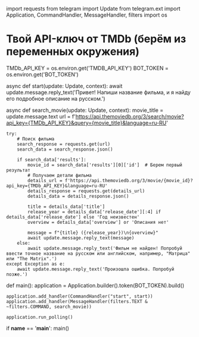 import requests
from telegram import Update
from telegram.ext import Application, CommandHandler, MessageHandler, filters
import os

# Твой API-ключ от TMDb (берём из переменных окружения)
TMDb_API_KEY = os.environ.get('TMDB_API_KEY')
BOT_TOKEN = os.environ.get('BOT_TOKEN')

async def start(update: Update, context):
    await update.message.reply_text('Привет! Напиши название фильма, и я найду его подробное описание на русском.')

async def search_movie(update: Update, context):
    movie_title = update.message.text
    url = f'https://api.themoviedb.org/3/search/movie?api_key={TMDb_API_KEY}&query={movie_title}&language=ru-RU'

    try:
        # Поиск фильма
        search_response = requests.get(url)
        search_data = search_response.json()

        if search_data['results']:
            movie_id = search_data['results'][0]['id']  # Берем первый результат
            # Получаем детали фильма
            details_url = f'https://api.themoviedb.org/3/movie/{movie_id}?api_key={TMDb_API_KEY}&language=ru-RU'
            details_response = requests.get(details_url)
            details_data = details_response.json()

            title = details_data['title']
            release_year = details_data['release_date'][:4] if details_data['release_date'] else 'Год неизвестен'
            overview = details_data['overview'] or 'Описания нет'

            message = f"{title} ({release_year})\n{overview}"
            await update.message.reply_text(message)
        else:
            await update.message.reply_text('Фильм не найден! Попробуй ввести точное название на русском или английском, например, "Матрица" или "The Matrix".')
    except Exception as e:
        await update.message.reply_text('Произошла ошибка. Попробуй позже.')

def main():
    application = Application.builder().token(BOT_TOKEN).build()

    application.add_handler(CommandHandler("start", start))
    application.add_handler(MessageHandler(filters.TEXT & ~filters.COMMAND, search_movie))

    application.run_polling()

if __name__ == '__main__':
    main()
